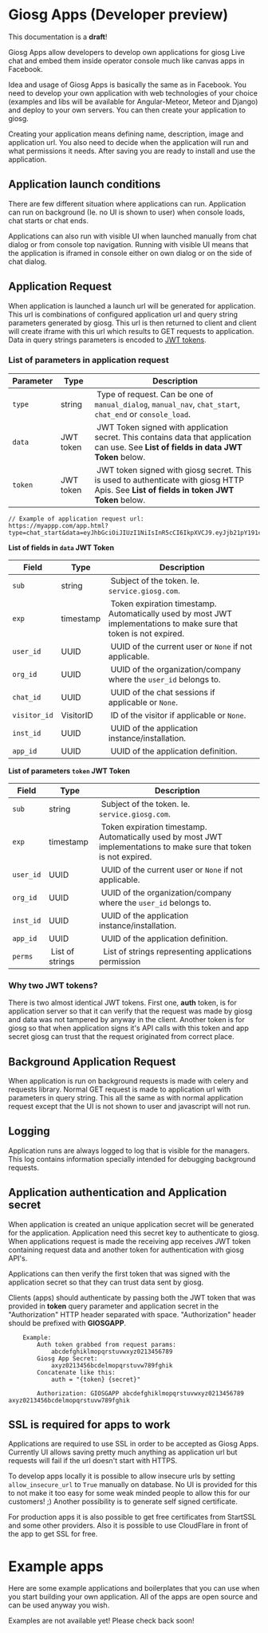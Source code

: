 Giosg Apps (Developer preview)
==========

<aside class="warning">
This documentation is a <strong>draft</strong>!
</aside>

Giosg Apps allow developers to develop own applications for giosg Live chat and embed them inside operator console much like canvas apps in Facebook.

Idea and usage of Giosg Apps is basically the same as in Facebook. You need to develop your own application with web technologies of your choice (examples and libs will be available for Angular-Meteor, Meteor and Django) and deploy to your own servers. You can then create your application to giosg.

Creating your application means defining name, description, image and application url. You also need to decide when the application will run and what permissions it needs. After saving you are ready to install and use the application.

## Application launch conditions
There are few different situation where applications can run. Application can run on background (Ie. no UI is shown to user) when console loads, chat starts or chat ends.

Applications can also run with visible UI when launched manually from chat dialog or from console top navigation. Running with visible UI means that the application is iframed in console either on own dialog or on the side of chat dialog.

## Application Request
When application is launched a launch url will be generated for application. This url is combinations of configured application url and query string parameters generated by giosg. This url is then returned to client and client will create iframe with this url which results to GET requests to application. Data in query strings parameters is encoded to [JWT tokens](http://jwt.io/).

### List of parameters in application request

Parameter   | Type   | Description
------------|--------|----------
`type` | string | Type of request. Can be one of `manual_dialog`, `manual_nav`, `chat_start`, `chat_end` or `console_load`.
`data` | JWT token | JWT Token signed with application secret. This contains data that application can use. See **List of fields in data JWT Token** below.
`token` | JWT token | JWT token signed with giosg secret. This is used to authenticate with giosg HTTP Apis. See **List of fields in token JWT Token** below.

```
// Example of application request url:
https://myappp.com/app.html?type=chat_start&data=eyJhbGciOiJIUzI1NiIsInR5cCI6IkpXVCJ9.eyJjb21pY191cmwiOiJodHRwOi8veGtjZC5jb20vMTM2MC8ifQ.BsjBt9a9imoj9P5_7aIAe5nuhPd5jb8HGvAJKPCwm6A&token=eyJhbGciOiJIUzI1NiIsInR5cCI6IkpXVCJ9.eyJjb21pY191cmwiOiJodHRwOi8veGtjZC5jb20vMTM2MC8ifQ.BsjBt9a9imoj9P5_7aIAe5nuhPd5jb8HG
```

**List of fields in `data` JWT Token**

Field   | Type   | Description
------------|--------|----------
`sub` | string | Subject of the token. Ie. `service.giosg.com`.
`exp` | timestamp | Token expiration timestamp. Automatically used by most JWT implementations to make sure that token is not expired.
`user_id` | UUID | UUID of the current user or `None` if not applicable.
`org_id` | UUID | UUID of the organization/company where the `user_id` belongs to.
`chat_id` | UUID | UUID of the chat sessions if applicable or `None`.
`visitor_id` | VisitorID | ID of the visitor if applicable or `None`.
`inst_id` | UUID | UUID of the application instance/installation.
`app_id` | UUID | UUID of the application definition.

**List of parameters `token` JWT Token**

Field   | Type   | Description
------------|--------|----------
`sub` | string | Subject of the token. Ie. `service.giosg.com`.
`exp` | timestamp | Token expiration timestamp. Automatically used by most JWT implementations to make sure that token is not expired.
`user_id` | UUID | UUID of the current user or `None` if not applicable.
`org_id` | UUID | UUID of the organization/company where the `user_id` belongs to.
`inst_id` | UUID | UUID of the application instance/installation.
`app_id` | UUID | UUID of the application definition.
`perms` | List of strings |  List of strings representing applications permission


### Why two JWT tokens?
There is two almost identical JWT tokens. First one, **auth** token,  is  for application server so that it can verify that the request was made by giosg and data was not tampered by anyway in the client. Another token is for giosg so that when application signs it's API calls with this token and app secret giosg can trust that the request originated from correct place.

## Background Application Request
When application is run on background requests is made with celery and requests library. Normal GET request is made to application url with parameters in query string. This all the same as with normal application request except that the UI is not shown to user and javascript will not run.

## Logging
Application runs are always logged to log that is visible for the managers. This log contains information specially intended for debugging background requests.

## Application authentication and Application secret
When application is created an unique application secret will be generated for the application. Application need this secret key to authenticate to giosg. When applications request is made the receiving app receives JWT token containing request data and another token for authentication with giosg API's.

Applications can then verify the first token that was signed with the application secret so that they can trust data sent by giosg.

Clients (apps) should authenticate by passing both the JWT token that was provided in **token** query parameter and application secret in the "Authorization" HTTP header separated with space. "Authorization" header should be prefixed with **GIOSGAPP**.

```
    Example:
        Auth token grabbed from request params:
            abcdefghiklmopqrstuvwxyz0213456789
        Giosg App Secret:
            axyz0213456bcdelmopqrstuvw789fghik
        Concatenate like this:
            auth = "{token} {secret}"

        Authorization: GIOSGAPP abcdefghiklmopqrstuvwxyz0213456789 axyz0213456bcdelmopqrstuvw789fghik
```

## SSL is required for apps to work
Applications are required to use SSL in order to be accepted as Giosg Apps. Currently UI allows saving pretty much anything as application url but requests will fail if the url doesn't start with HTTPS.

To develop apps locally it is possible to allow insecure urls by setting `allow_insecure_url` to `True` manually on database. No UI is provided for this to not make it too easy for some weak minded people to allow this for our customers! ;) Another possibility is to generate self signed certificate.

For production apps it is also possible to get free certificates from StartSSL and some other providers. Also it is possible to use CloudFlare in front of the app to get SSL for free.

# Example apps
Here are some example applications and boilerplates that you can use when you start building your own application. All of the apps are open source and can be used anyway you wish.

<aside class="info">
Examples are not available yet! Please check back soon!
</aside>
